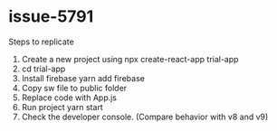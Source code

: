 # issue-5791

Steps to replicate

1. Create a new project using npx create-react-app trial-app
2. cd trial-app
3. Install firebase yarn add firebase
4. Copy sw file to public folder
5. Replace code with App.js
6. Run project yarn start
7. Check the developer console. (Compare behavior with v8 and v9)
